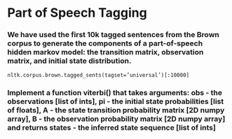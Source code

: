 # Part of Speech Tagging

### We have used the first 10k tagged sentences from the Brown corpus to generate the components of a part-of-speech hidden markov model: the transition matrix, observation matrix, and initial state distribution.

```
nltk.corpus.brown.tagged_sents(tagset=’universal’)[:10000]
```

### Implement a function viterbi() that takes arguments: obs - the observations [list of ints], pi - the initial state probabilities [list of floats], A - the state transition probability matrix [2D numpy array], B - the observation probability matrix [2D numpy array] and returns states - the inferred state sequence [list of ints]
